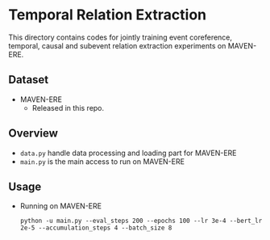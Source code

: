 # Temporal Relation Extraction
This directory contains codes for jointly training event coreference, temporal, causal and subevent relation extraction experiments on MAVEN-ERE.

## Dataset
- MAVEN-ERE
  - Released in this repo.

## Overview
- `data.py` handle data processing and loading part for MAVEN-ERE
- `main.py` is the main access to run on MAVEN-ERE

## Usage
- Running on MAVEN-ERE
    ```shell
    python -u main.py --eval_steps 200 --epochs 100 --lr 3e-4 --bert_lr 2e-5 --accumulation_steps 4 --batch_size 8
    ```